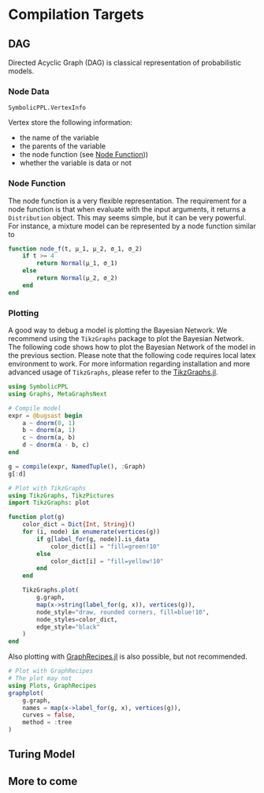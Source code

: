 # Compilation Targets

## DAG
Directed Acyclic Graph (DAG) is classical representation of probabilistic models. 

### Node Data
```@docs
SymbolicPPL.VertexInfo
```
Vertex store the following information:
- the name of the variable
- the parents of the variable
- the node function (see [Node Function](#Node-Function)))
- whether the variable is data or not

### Node Function
The node function is a very flexible representation. 
The requirement for a node function is that when evaluate with the input arguments, it returns a `Distribution` object.
This may seems simple, but it can be very powerful.
For instance, a mixture model can be represented by a node function similar to
```julia
function node_f(t, μ_1, μ_2, σ_1, σ_2)
    if t >= 4
        return Normal(μ_1, σ_1)
    else
        return Normal(μ_2, σ_2)
    end
end
```

### Plotting
A good way to debug a model is plotting the Bayesian Network. 
We recommend using the `TikzGraphs` package to plot the Bayesian Network. 
The following code shows how to plot the Bayesian Network of the model in the previous section. 
Please note that the following code requires local latex environment to work. 
For more information regarding installation and more advanced usage of `TikzGraphs`, please refer to the [TikzGraphs.jl](https://github.com/JuliaTeX/TikzGraphs.jl).

```julia
using SymbolicPPL
using Graphs, MetaGraphsNext

# Compile model
expr = @bugsast begin
    a ~ dnorm(0, 1)
    b ~ dnorm(a, 1)
    c ~ dnorm(a, b)
    d ~ dnorm(a - b, c)
end

g = compile(expr, NamedTuple(), :Graph)
g[:d]

# Plot with TikzGraphs
using TikzGraphs, TikzPictures
import TikzGraphs: plot

function plot(g)
    color_dict = Dict{Int, String}()
    for (i, node) in enumerate(vertices(g))
        if g[label_for(g, node)].is_data
            color_dict[i] = "fill=green!10"
        else
            color_dict[i] = "fill=yellow!10"
        end
    end

    TikzGraphs.plot(
        g.graph, 
        map(x->string(label_for(g, x)), vertices(g)), 
        node_style="draw, rounded corners, fill=blue!10", 
        node_styles=color_dict,
        edge_style="black"
    )
end
```

Also plotting with [GraphRecipes.jl](https://github.com/JuliaPlots/GraphRecipes.jl) is also possible, but not recommended.
```julia
# Plot with GraphRecipes
# The plot may not
using Plots, GraphRecipes
graphplot(
    g.graph,
    names = map(x->label_for(g, x), vertices(g)),
    curves = false,
    method = :tree
)
```

## Turing Model

## More to come